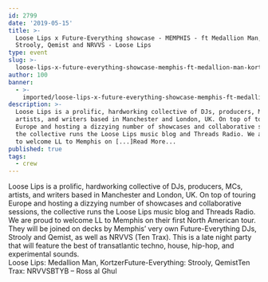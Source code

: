 ```yaml
---
id: 2799
date: '2019-05-15'
title: >-
  Loose Lips x Future-Everything showcase - MEMPHIS - ft Medallion Man, Kortzer,
  Strooly, Qemist and NRVVS - Loose Lips
type: event
slug: >-
  loose-lips-x-future-everything-showcase-memphis-ft-medallion-man-kortzer-strooly-qemist-and-nrvvs
author: 100
banner:
  - >-
    imported/loose-lips-x-future-everything-showcase-memphis-ft-medallion-man-kortzer-strooly-qemist-and-nrvvs/image2799.jpeg
description: >-
  Loose Lips is a prolific, hardworking collective of DJs, producers, MCs,
  artists, and writers based in Manchester and London, UK. On top of touring
  Europe and hosting a dizzying number of showcases and collaborative sessions,
  the collective runs the Loose Lips music blog and Threads Radio. We are proud
  to welcome LL to Memphis on [...]Read More...
published: true
tags:
  - crew
---
```

Loose Lips is a prolific, hardworking collective of DJs, producers, MCs, artists, and writers based in Manchester and London, UK. On top of touring Europe and hosting a dizzying number of showcases and collaborative sessions, the collective runs the Loose Lips music blog and Threads Radio. We are proud to welcome LL to Memphis on their first North American tour. They will be joined on decks by Memphis’ very own Future-Everything DJs, Strooly and Qemist, as well as NRVVS (Ten Trax). This is a late night party that will feature the best of transatlantic techno, house, hip-hop, and experimental sounds.  
Loose Lips: Medallion Man, KortzerFuture-Everything: Strooly, QemistTen Trax: NRVVSBTYB – Ross al Ghul
